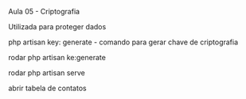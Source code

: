 Aula 05 - Criptografia

Utilizada para proteger dados

php artisan key: generate - comando para gerar chave de criptografia


rodar php artisan ke:generate

rodar php artisan serve

abrir tabela de contatos